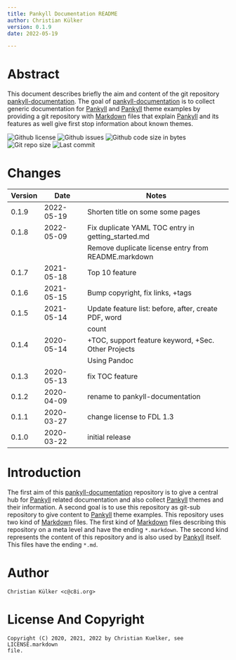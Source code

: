 ```yaml
---
title: Pankyll Documentation README
author: Christian Külker
version: 0.1.9
date: 2022-05-19

---
```


# Abstract

This document describes briefly the aim and content of the git repository
[pankyll-documentation]. The goal of [pankyll-documentation] is to collect
generic documentation for [Pankyll] and [Pankyll] theme examples by providing a
git repository with [Markdown] files that explain [Pankyll] and its features as
well give first stop information about known themes.

![Github license](https://img.shields.io/github/license/ckuelker/pankyll-documentation.svg)
![Github issues](https://img.shields.io/github/issues/ckuelker/pankyll-documentation.svg?style=popout-square)
![Github code size in bytes](https://img.shields.io/github/languages/code-size/ckuelker/pankyll-documentation.svg)
![Git repo size](https://img.shields.io/github/repo-size/ckuelker/pankyll-documentation.svg)
![Last commit](https://img.shields.io/github/last-commit/ckuelker/pankyll-documentation.svg)

# Changes

| Version | Date       | Notes                                                |
| ------- | ---------- | ---------------------------------------------------- |
| 0.1.9   | 2022-05-19 | Shorten title on some some pages                     |
| 0.1.8   | 2022-05-09 | Fix duplicate YAML TOC entry in getting_started.md   |
|         |            | Remove duplicate license entry from README.markdown  |
| 0.1.7   | 2021-05-18 | Top 10 feature                                       |
| 0.1.6   | 2021-05-15 | Bump copyright, fix links, +tags                     |
| 0.1.5   | 2021-05-14 | Update feature list: before, after, create PDF, word |
|         |            | count                                                |
| 0.1.4   | 2020-05-14 | +TOC, support feature keyword, +Sec. Other Projects  |
|         |            | Using Pandoc                                         |
| 0.1.3   | 2020-05-13 | fix TOC feature                                      |
| 0.1.2   | 2020-04-09 | rename to pankyll-documentation                      |
| 0.1.1   | 2020-03-27 | change license to FDL 1.3                            |
| 0.1.0   | 2020-03-22 | initial release                                      |

# Introduction

The first aim of this [pankyll-documentation] repository is to give a central
hub for [Pankyll] related documentation and also collect [Pankyll] themes and
their information. A second goal is to use this repository as git-sub
repository to give content to [Pankyll] theme examples. This repository uses
two kind of [Markdown] files. The first kind of [Markdown] files describing
this repository on a meta level and have the ending `*.markdown`. The  second
kind represents the content of this repository and is also used by [Pankyll]
itself. This files have the ending `*.md`.

# Author

    Christian Külker <c@c8i.org>

# License And Copyright

    Copyright (C) 2020, 2021, 2022 by Christian Kuelker, see LICENSE.markdown
    file.

[Markdown]: https://en.wikipedia.org/wiki/Markdown
[Pankyll]: https://www.pankyll.org
[pankyll-documentation]: https://github.com/ckuelker/pankyll-documentation
